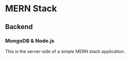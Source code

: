 # MERN Stack

## Backend

### MongoDB & Node.js
This is the server-side of a simple MERN stack application.

